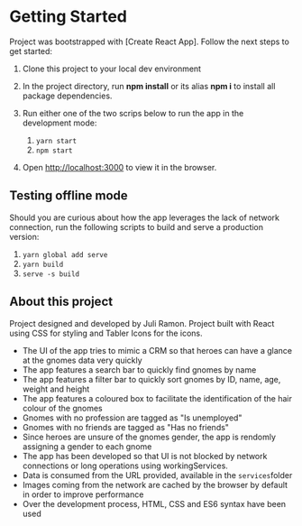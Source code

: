 # Getting Started

Project was bootstrapped with [Create React App]. Follow the next steps to get started:

1. Clone this project to your local dev environment
2. In the project directory, run **npm install** or its alias **npm i** to install all package dependencies.
3. Run either one of the two scrips below to run the app in the development mode:

   1. `yarn start`
   2. `npm start`

4. Open [http://localhost:3000](http://localhost:3000) to view it in the browser.

## Testing offline mode

Should you are curious about how the app leverages the lack of network connection, run the following scripts to build and serve a production version:

   1. `yarn global add serve`
   2. `yarn build`
   3. `serve -s build`

## About this project

Project designed and developed by Juli Ramon.
Project built with React using CSS for styling and Tabler Icons for the icons.

* The UI of the app tries to mimic a CRM so that heroes can have a glance at the gnomes data very quickly
* The app features a search bar to quickly find gnomes by name
* The app features a filter bar to quickly sort gnomes by ID, name, age, weight and height
* The app features a coloured box to facilitate the identification of the hair colour of the gnomes
* Gnomes with no profession are tagged as "Is unemployed"
* Gnomes with no friends are tagged as "Has no friends"
* Since heroes are unsure of the gnomes gender, the app is rendomly assigning a gender to each gnome
* The app has been developed so that UI is not blocked by network connections or long operations using workingServices.
* Data is consumed from the URL provided, available in the `services`folder
* Images coming from the network are cached by the browser by default in order to improve performance
* Over the development process, HTML, CSS and ES6 syntax have been used
